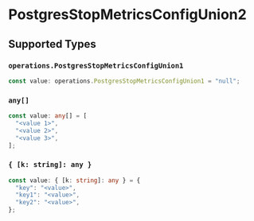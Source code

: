 # PostgresStopMetricsConfigUnion2


## Supported Types

### `operations.PostgresStopMetricsConfigUnion1`

```typescript
const value: operations.PostgresStopMetricsConfigUnion1 = "null";
```

### `any[]`

```typescript
const value: any[] = [
  "<value 1>",
  "<value 2>",
  "<value 3>",
];
```

### `{ [k: string]: any }`

```typescript
const value: { [k: string]: any } = {
  "key": "<value>",
  "key1": "<value>",
  "key2": "<value>",
};
```

